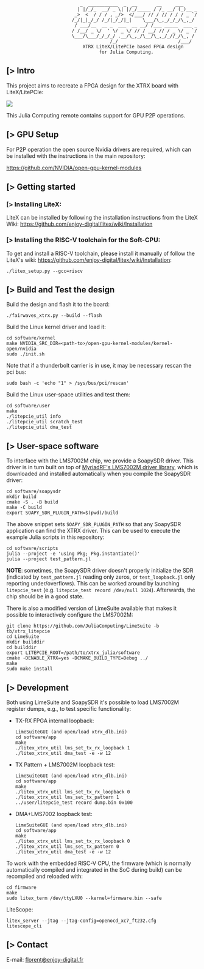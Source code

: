                                _  ___________  _  __       __     ___
                              | |/_/_  __/ _ \| |/_/_____ / /_ __/ (_)__ _
                             _>  <  / / / , _/>  </___/ // / // / / / _ `/
                            /_/|_|_/_/ /_/|_/_/|_|    \___/\_,_/_/_/\_,_/
                             / ___/__  __ _  ___  __ __/ /___ _____  ___ _
                            / /__/ _ \/  ' \/ _ \/ // / __/ // / _ \/ _ `/
                            \___/\___/_/_/_/ .__/\_,_/\__/\_,_/_//_/\_, /
                                          /_/                      /___/
                                XTRX LiteX/LitePCIe based FPGA design
                                      for Julia Computing.

[> Intro
--------

This project aims to recreate a FPGA design for the XTRX board with
LiteX/LitePCIe:

![](https://user-images.githubusercontent.com/1450143/147348139-503834af-76d5-4172-8ca0-e323b719fa17.png)


This Julia Computing remote contains support for GPU P2P operations.

[> GPU Setup
------------

For P2P operation the open source Nvidia drivers are required, which can be installed with the instructions in the main
repository:

https://github.com/NVIDIA/open-gpu-kernel-modules


[> Getting started
------------------

### [> Installing LiteX:

LiteX can be installed by following the installation instructions from the LiteX
Wiki: https://github.com/enjoy-digital/litex/wiki/Installation

### [> Installing the RISC-V toolchain for the Soft-CPU:

To get and install a RISC-V toolchain, please install it manually of follow the
LiteX's wiki: https://github.com/enjoy-digital/litex/wiki/Installation:

```
./litex_setup.py --gcc=riscv
```


[> Build and Test the design
----------------------------

Build the design and flash it to the board:

```
./fairwaves_xtrx.py --build --flash
```

Build the Linux kernel driver and load it:

```
cd software/kernel
make NVIDIA_SRC_DIR=<path-to>/open-gpu-kernel-modules/kernel-open/nvidia
sudo ./init.sh
```

Note that if a thunderbolt carrier is in use, it may be necessary rescan the pci bus:

```
sudo bash -c 'echo "1" > /sys/bus/pci/rescan'
```

Build the Linux user-space utilities and test them:

```
cd software/user
make
./litepcie_util info
./litepcie_util scratch_test
./litepcie_util dma_test
```


[> User-space software
----------------------

To interface with the LMS7002M chip, we provide a SoapySDR driver. This driver
is in turn built on top of [MyriadRF's LMS7002M driver
library](https://github.com/myriadrf/LMS7002M-driver), which is downloaded and
installed automatically when you compile the SoapySDR driver:

```
cd software/soapysdr
mkdir build
cmake -S . -B build
make -C build
export SOAPY_SDR_PLUGIN_PATH=$(pwd)/build
```

The above snippet sets `SOAPY_SDR_PLUGIN_PATH` so that any SoapySDR application
can find the XTRX driver. This can be used to execute the example Julia scripts
in this repository:

```
cd software/scripts
julia --project -e 'using Pkg; Pkg.instantiate()'
julia --project test_pattern.jl
```

**NOTE**: sometimes, the SoapySDR driver doesn't properly initialize the SDR
(indicated by `test_pattern.jl` reading only zeros, or `test_loopback.jl` only
reporting under/overflows). This can be worked around by launching
`litepcie_test` (e.g. `litepcie_test record /dev/null 1024`). Afterwards, the
chip should be in a good state.

There is also a modified version of LimeSuite available that makes it possible
to interactively configure the LMS7002M:

```
git clone https://github.com/JuliaComputing/LimeSuite -b tb/xtrx_litepcie
cd LimeSuite
mkdir builddir
cd builddir
export LITEPCIE_ROOT=/path/to/xtrx_julia/software
cmake -DENABLE_XTRX=yes -DCMAKE_BUILD_TYPE=Debug ../
make
sudo make install
```

[> Development
--------------

Both using LimeSuite and SoapySDR it's possible to load LMS7002M register dumps,
e.g., to test specific functionality:

- TX-RX FPGA internal loopback:

  ```
  LimeSuiteGUI (and open/load xtrx_dlb.ini)
  cd software/app
  make
  ./litex_xtrx_util lms_set_tx_rx_loopback 1
  ./litex_xtrx_util dma_test -e -w 12
  ```

- TX Pattern + LMS7002M loopback test:

  ```
  LimeSuiteGUI (and open/load xtrx_dlb.ini)
  cd software/app
  make
  ./litex_xtrx_util lms_set_tx_rx_loopback 0
  ./litex_xtrx_util lms_set_tx_pattern 1
  ../user/litepcie_test record dump.bin 0x100
  ```

- DMA+LMS7002 loopback test:

  ```
  LimeSuiteGUI (and open/load xtrx_dlb.ini)
  cd software/app
  make
  ./litex_xtrx_util lms_set_tx_rx_loopback 0
  ./litex_xtrx_util lms_set_tx_pattern 0
  ./litex_xtrx_util dma_test -e -w 12
  ```

To work with the embedded RISC-V CPU, the firmware (which is normally
automatically compiled and integrated in the SoC during build) can be recompiled
and reloaded with:

```
cd firmware
make
sudo litex_term /dev/ttyLXU0 --kernel=firmware.bin --safe
```

LiteScope:

```
litex_server --jtag --jtag-config=openocd_xc7_ft232.cfg
litescope_cli
```


[> Contact
----------

E-mail: florent@enjoy-digital.fr
